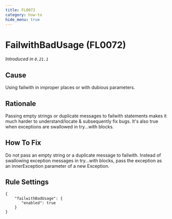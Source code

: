 ```yaml
---
title: FL0072
category: how-to
hide_menu: true
---
```


# FailwithBadUsage (FL0072)

*Introduced in `0.21.1`*

## Cause

Using failwith in improper places or with dubious parameters.

## Rationale

Passing empty strings or duplicate messages to failwith statements makes it much harder to understand/locate & subsequently fix bugs. 
It's also true when exceptions are swallowed in try...with blocks.

## How To Fix

Do not pass an empty string or a duplicate message to failwith. 
Instead of swallowing exception messages in try...with blocks, pass the exception as an innerException parameter of a new Exception.

## Rule Settings

    {
        "failwithBadUsage": {
           "enabled": true
        }
    }
